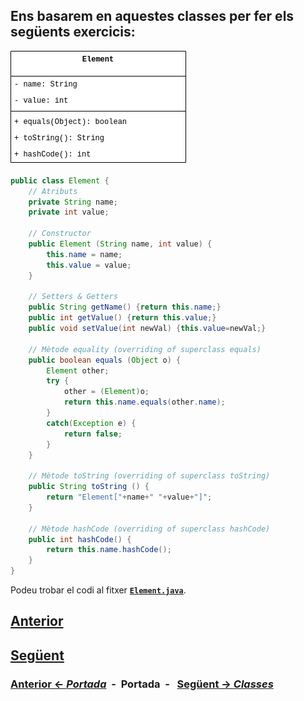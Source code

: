 ## Ens basarem en aquestes classes per fer els següents exercicis:

![ClasseElement](../img/eda-04-ClasseElement.png)

```java
public class Element {
	// Atributs
	private String name;
	private int value;

	// Constructor
	public Element (String name, int value) {
		this.name = name;
		this.value = value;
	}
	
	// Setters & Getters
	public String getName() {return this.name;}
	public int getValue() {return this.value;}
	public void setValue(int newVal) {this.value=newVal;} 
	
	// Mètode equality (overriding of superclass equals)
	public boolean equals (Object o) {
		Element other;
		try {
			other = (Element)o;
			return this.name.equals(other.name);
		}
		catch(Exception e) {
			return false;
		}
	}
	
	// Mètode toString (overriding of superclass toString)
	public String toString () {
		return "Element["+name+" "+value+"]";
	}
	
	// Mètode hashCode (overriding of superclass hashCode)
	public int hashCode() {
		return this.name.hashCode();
	}
}
```

Podeu trobar el codi al fitxer [**`Element.java`**](src/exemples/p01_exempleCollection/Element.java).

## [Anterior](./01-portada.md)

## [Següent](./03-exercici-01)


### [Anterior <- *Portada*](./01-portada.md)&nbsp;&nbsp;-&nbsp;&nbsp;**Portada**&nbsp;&nbsp;-&nbsp;&nbsp; [Següent -> **_Classes_**](./01-portada.md)